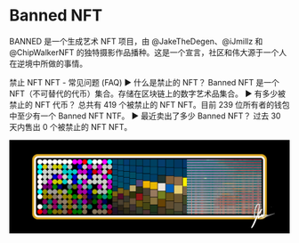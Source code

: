 # Banned NFT

BANNED 是一个生成艺术 NFT 项目，由 @JakeTheDegen、@iJmillz 和 @ChipWalkerNFT 的独特摄影作品播种。这是一个宣言，社区和伟大源于一个人在逆境中所做的事情。

禁止 NFT NFT - 常见问题 (FAQ)
▶ 什么是禁止的 NFT？
Banned NFT 是一个 NFT（不可替代的代币）集合。存储在区块链上的数字艺术品集合。
▶ 有多少被禁止的 NFT 代币？
总共有 419 个被禁止的 NFT NFT。目前 239 位所有者的钱包中至少有一个 Banned NFT NTF。
▶ 最近卖出了多少 Banned NFT？
过去 30 天内售出 0 个被禁止的 NFT NFT。

![nft](unnamed.png)
